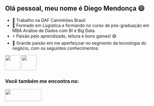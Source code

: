 ## Olá pessoal, meu nome é Diego Mendonça 😄
- 🔭 Trabalho na DAF Caminhões Brasil
- 🌱 Formado em Logística e formando no curso de pós-graduação em MBA Análise de Dados com BI e Big Data.
- ⚡ Paixão pelo aprendizado, leitura e bons games! 😄
- 💬 Grande paixão em me aperfeiçoar no segmento da tecnologia do negócio, com os seguintes conhecimentos:
<div display="inline">
  <img width="50" height="50" src="https://cdn.jsdelivr.net/gh/devicons/devicon/icons/python/python-original.svg" />
  <img width="50" height="50" src="https://cdn.jsdelivr.net/gh/devicons/devicon/icons/postgresql/postgresql-original.svg" />
</div>    

### Você também me encontra no:
<a href="https://www.linkedin.com/in/diego-mendon%C3%A7a-481756111/">
  <img width="120" height="40" src="https://img.shields.io/badge/linkedin-%230077B5.svg?style=for-the-badge&logo=linkedin&logoColor=white" />
</a>
<!--
**DiegoMendonc/DiegoMendonc** is a ✨ _special_ ✨ repository because its `README.md` (this file) appears on your GitHub profile.

Here are some ideas to get you started:

- 🔭 I’m currently working on ...
- 🌱 I’m currently learning ...
- 👯 I’m looking to collaborate on ...
- 🤔 I’m looking for help with ...
- 💬 Ask me about ...
- 📫 How to reach me: ...
- 😄 Pronouns: ...
- ⚡ Fun fact: ...
-->
